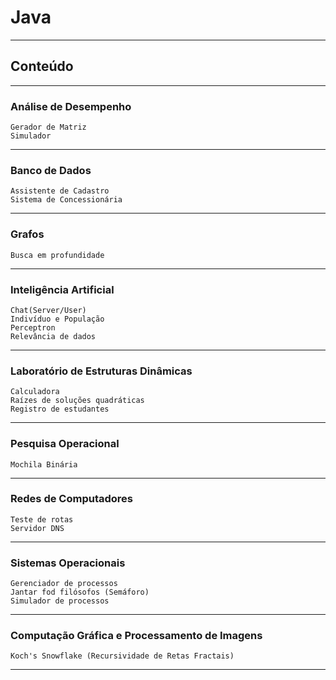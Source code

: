 # Java
***
## Conteúdo
***
  ### Análise de Desempenho
    Gerador de Matriz
    Simulador
***
  ### Banco de Dados
    Assistente de Cadastro
    Sistema de Concessionária
***    
  ### Grafos
    Busca em profundidade
***    
  ### Inteligência Artificial
    Chat(Server/User)
    Indivíduo e População
    Perceptron
    Relevância de dados
***    
  ### Laboratório de Estruturas Dinâmicas
    Calculadora
    Raízes de soluções quadráticas
    Registro de estudantes
***    
  ### Pesquisa Operacional
    Mochila Binária
***   
  ### Redes de Computadores
    Teste de rotas
    Servidor DNS
***    
  ### Sistemas Operacionais
    Gerenciador de processos
    Jantar fod filósofos (Semáforo)
    Simulador de processos
***
  ### Computação Gráfica e Processamento de Imagens
    Koch's Snowflake (Recursividade de Retas Fractais)
***
